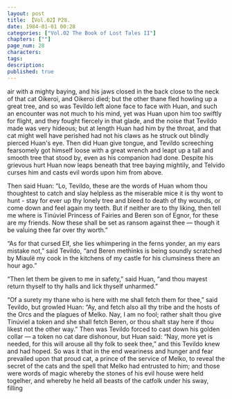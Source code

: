 ```yaml
---
layout: post
title: 【Vol.02】P28.
date: 1984-01-01 00:28
categories: ["Vol.02 The Book of Lost Tales II"]
chapters: [""]
page_num: 28
characters: 
tags: 
description: 
published: true
---
```


<p style="text-indent: 0;">
air with a mighty baying, and his jaws closed in the back close to the neck of that cat Oikeroi, and Oikeroi died; but the other thane fled howling up a great tree, and so was Tevildo left alone face to face with Huan, and such an encounter was not much to his mind, yet was Huan upon him too swiftly for flight, and they fought fiercely in that glade, and the noise that Tevildo made was very hideous; but at length Huan had him by the throat, and that cat might well have perished had not his claws as he struck out blindly pierced Huan's eye. Then did Huan give tongue, and Tevildo screeching fearsomely got himself loose with a great wrench and leapt up a tall and smooth tree that stood by, even as his companion had done. Despite his grievous hurt Huan now leaps beneath that tree baying mightily, and Telvido curses him and casts evil words upon him from above.
</p>

Then said Huan: “Lo, Tevildo, these are the words of Huan whom thou thoughtest to catch and slay helpless as the miserable mice it is thy wont to hunt - stay for ever up thy lonely tree and bleed to death of thy wounds, or come down and feel again my teeth. But if neither are to thy liking, then tell me where is Tinúviel Princess of Fairies and Beren son of Egnor, for these are my friends. Now these shall be set as ransom against thee — though it be valuing thee far over thy worth.”

“As for that cursed Elf, she lies whimpering in the ferns yonder, an my ears mistake not,” said Tevildo, “and Beren methinks is being soundly scratched by Miaulë my cook in the kitchens of my castle for his clumsiness there an hour ago.”

“Then let them be given to me in safety,” said Huan, “and thou mayest return thyself to thy halls and lick thyself unharmed.”

“Of a surety my thane who is here with me shall fetch them for thee,” said Tevildo, but growled Huan: “Ay, and fetch also all thy tribe and the hosts of the Orcs and the plagues of Melko. Nay, I am no fool; rather shalt thou give Tinúviel a token and she shall fetch Beren, or thou shalt stay here if thou likest not the other way.” Then was Tevildo forced to cast down his golden collar — a token no cat dare dishonour, but Huan said: “Nay, more yet is needed, for this will arouse all thy folk to seek thee,” and this Tevildo knew and had hoped. So was it that in the end weariness and hunger and fear prevailed upon that proud cat, a prince of the service of Melko, to reveal the secret of the cats and the spell that Melko had entrusted to him; and those were words of magic whereby the stones of his evil house were held togelher, and whereby he held all beasts of the catfolk under his sway, filling

